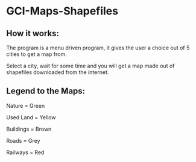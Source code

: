 # GCI-Maps-Shapefiles
## How it works:

The program is a menu driven program, it gives the user a choice out of 5 cities to get a map from.

Select a city, wait for some time and you will get a map made out of shapefiles downloaded from the internet.

## Legend to the Maps:

Nature = Green

Used Land = Yellow

Buildings = Brown

Roads = Grey

Railways = Red



